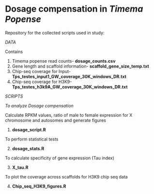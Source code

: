 # Dosage compensation in *Timema Popense*

Repository for the collected scripts used in study: 

*DATA*

Contains 
1. Timema popense read counts- **dosage_counts.csv**
2. Gene length and scaffold information- **scaffold_gene_size_temp.txt**
3. Chip-seq coverage for Input- **Tps_testes_input1_GW_coverage_30K_windows_DR.txt**
4. Chip-seq coverage for H3K9- **Tps_testes_h3k9A_GW_coverage_30K_windows_DR.txt**

*SCRIPTS* 

*To analyze Dosage compensation*

Calculate RPKM values, ratio of male to female expression for X chromosome and autosomes and generate figures

   1. **dosage_script.R** 
   
To perform statistical tests 

   2. **dosage_stats.R**

To calculate specificity of gene expression (Tau index) 

   3. **X_tau.R**

To plot the coverage across scaffolds for H3K9 chip seq data

   4. **Chip_seq_H3K9_figures.R**


